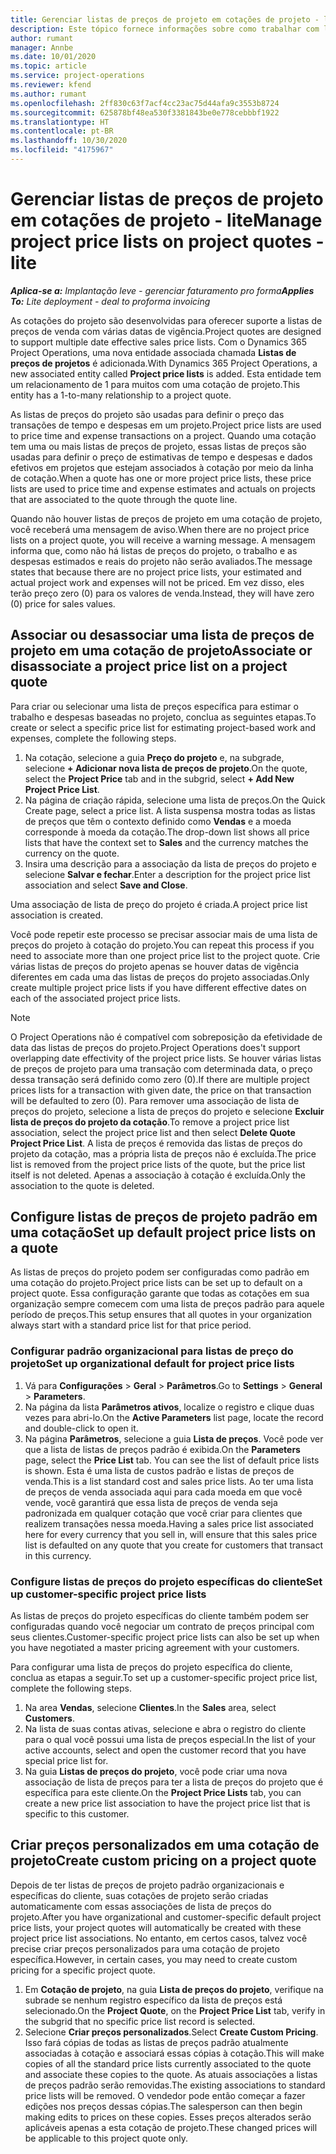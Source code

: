 ```yaml
---
title: Gerenciar listas de preços de projeto em cotações de projeto - lite
description: Este tópico fornece informações sobre como trabalhar com listas de preço do projeto em cotações. (Sales)
author: rumant
manager: Annbe
ms.date: 10/01/2020
ms.topic: article
ms.service: project-operations
ms.reviewer: kfend
ms.author: rumant
ms.openlocfilehash: 2ff830c63f7acf4cc23ac75d44afa9c3553b8724
ms.sourcegitcommit: 625878bf48ea530f3381843be0e778cebbbf1922
ms.translationtype: HT
ms.contentlocale: pt-BR
ms.lasthandoff: 10/30/2020
ms.locfileid: "4175967"
---
```

# <a name="manage-project-price-lists-on-project-quotes---lite"></a><span data-ttu-id="6b400-104">Gerenciar listas de preços de projeto em cotações de projeto - lite</span><span class="sxs-lookup"><span data-stu-id="6b400-104">Manage project price lists on project quotes - lite</span></span>

<span data-ttu-id="6b400-105">_**Aplica-se a:** Implantação leve - gerenciar faturamento pro forma_</span><span class="sxs-lookup"><span data-stu-id="6b400-105">_**Applies To:** Lite deployment - deal to proforma invoicing_</span></span>

<span data-ttu-id="6b400-106">As cotações do projeto são desenvolvidas para oferecer suporte a listas de preços de venda com várias datas de vigência.</span><span class="sxs-lookup"><span data-stu-id="6b400-106">Project quotes are designed to support multiple date effective sales price lists.</span></span> <span data-ttu-id="6b400-107">Com o Dynamics 365 Project Operations, uma nova entidade associada chamada **Listas de preços de projetos** é adicionada.</span><span class="sxs-lookup"><span data-stu-id="6b400-107">With Dynamics 365 Project Operations, a new associated entity called **Project price lists** is added.</span></span> <span data-ttu-id="6b400-108">Esta entidade tem um relacionamento de 1 para muitos com uma cotação de projeto.</span><span class="sxs-lookup"><span data-stu-id="6b400-108">This entity has a 1-to-many relationship to a project quote.</span></span>

<span data-ttu-id="6b400-109">As listas de preços do projeto são usadas para definir o preço das transações de tempo e despesas em um projeto.</span><span class="sxs-lookup"><span data-stu-id="6b400-109">Project price lists are used to price time and expense transactions on a project.</span></span> <span data-ttu-id="6b400-110">Quando uma cotação tem uma ou mais listas de preços de projeto, essas listas de preços são usadas para definir o preço de estimativas de tempo e despesas e dados efetivos em projetos que estejam associados à cotação por meio da linha de cotação.</span><span class="sxs-lookup"><span data-stu-id="6b400-110">When a quote has one or more project price lists, these price lists are used to price time and expense estimates and actuals on projects that are associated to the quote through the quote line.</span></span>

<span data-ttu-id="6b400-111">Quando não houver listas de preços de projeto em uma cotação de projeto, você receberá uma mensagem de aviso.</span><span class="sxs-lookup"><span data-stu-id="6b400-111">When there are no project price lists on a project quote, you will receive a warning message.</span></span> <span data-ttu-id="6b400-112">A mensagem informa que, como não há listas de preços do projeto, o trabalho e as despesas estimados e reais do projeto não serão avaliados.</span><span class="sxs-lookup"><span data-stu-id="6b400-112">The message states that because there are no project price lists, your estimated and actual project work and expenses will not be priced.</span></span> <span data-ttu-id="6b400-113">Em vez disso, eles terão preço zero (0) para os valores de venda.</span><span class="sxs-lookup"><span data-stu-id="6b400-113">Instead, they will have zero (0) price for sales values.</span></span>

## <a name="associate-or-disassociate-a-project-price-list-on-a-project-quote"></a><span data-ttu-id="6b400-114">Associar ou desassociar uma lista de preços de projeto em uma cotação de projeto</span><span class="sxs-lookup"><span data-stu-id="6b400-114">Associate or disassociate a project price list on a project quote</span></span>

<span data-ttu-id="6b400-115">Para criar ou selecionar uma lista de preços específica para estimar o trabalho e despesas baseadas no projeto, conclua as seguintes etapas.</span><span class="sxs-lookup"><span data-stu-id="6b400-115">To create or select a specific price list for estimating project-based work and expenses, complete the following steps.</span></span>

1. <span data-ttu-id="6b400-116">Na cotação, selecione a guia **Preço do projeto** e, na subgrade, selecione **+ Adicionar nova lista de preços de projeto**.</span><span class="sxs-lookup"><span data-stu-id="6b400-116">On the quote, select the **Project Price** tab and in the subgrid, select **+ Add New Project Price List**.</span></span>
2. <span data-ttu-id="6b400-117">Na página de criação rápida, selecione uma lista de preços.</span><span class="sxs-lookup"><span data-stu-id="6b400-117">On the Quick Create page, select a price list.</span></span> <span data-ttu-id="6b400-118">A lista suspensa mostra todas as listas de preços que têm o contexto definido como **Vendas** e a moeda corresponde à moeda da cotação.</span><span class="sxs-lookup"><span data-stu-id="6b400-118">The drop-down list shows all price lists that have the context set to **Sales** and the currency matches the currency on the quote.</span></span>
4. <span data-ttu-id="6b400-119">Insira uma descrição para a associação da lista de preços do projeto e selecione **Salvar e fechar**.</span><span class="sxs-lookup"><span data-stu-id="6b400-119">Enter a description for the project price list association and select **Save and Close**.</span></span>

<span data-ttu-id="6b400-120">Uma associação de lista de preço do projeto é criada.</span><span class="sxs-lookup"><span data-stu-id="6b400-120">A project price list association is created.</span></span>

<span data-ttu-id="6b400-121">Você pode repetir este processo se precisar associar mais de uma lista de preços do projeto à cotação do projeto.</span><span class="sxs-lookup"><span data-stu-id="6b400-121">You can repeat this process if you need to associate more than one project price list to the project quote.</span></span> <span data-ttu-id="6b400-122">Crie várias listas de preços do projeto apenas se houver datas de vigência diferentes em cada uma das listas de preços do projeto associadas.</span><span class="sxs-lookup"><span data-stu-id="6b400-122">Only create multiple project price lists if you have different effective dates on each of the associated project price lists.</span></span>

> [!NOTE]
> <span data-ttu-id="6b400-123">O Project Operations não é compatível com sobreposição da efetividade de data das listas de preços do projeto.</span><span class="sxs-lookup"><span data-stu-id="6b400-123">Project Operations does't support overlapping date effectivity of the project price lists.</span></span> <span data-ttu-id="6b400-124">Se houver várias listas de preços de projeto para uma transação com determinada data, o preço dessa transação será definido como zero (0).</span><span class="sxs-lookup"><span data-stu-id="6b400-124">If there are multiple project prices lists for a transaction with given date, the price on that transaction will be defaulted to zero (0).</span></span>
<span data-ttu-id="6b400-125">Para remover uma associação de lista de preços do projeto, selecione a lista de preços do projeto e selecione **Excluir lista de preços do projeto da cotação**.</span><span class="sxs-lookup"><span data-stu-id="6b400-125">To remove a project price list association, select the project price list and then select **Delete Quote Project Price List**.</span></span> <span data-ttu-id="6b400-126">A lista de preços é removida das listas de preços do projeto da cotação, mas a própria lista de preços não é excluída.</span><span class="sxs-lookup"><span data-stu-id="6b400-126">The price list is removed from the project price lists of the quote, but the price list itself is not deleted.</span></span> <span data-ttu-id="6b400-127">Apenas a associação à cotação é excluída.</span><span class="sxs-lookup"><span data-stu-id="6b400-127">Only the association to the quote is deleted.</span></span>

## <a name="set-up-default-project-price-lists-on-a-quote"></a><span data-ttu-id="6b400-128">Configure listas de preços de projeto padrão em uma cotação</span><span class="sxs-lookup"><span data-stu-id="6b400-128">Set up default project price lists on a quote</span></span>

<span data-ttu-id="6b400-129">As listas de preços do projeto podem ser configuradas como padrão em uma cotação do projeto.</span><span class="sxs-lookup"><span data-stu-id="6b400-129">Project price lists can be set up to default on a project quote.</span></span> <span data-ttu-id="6b400-130">Essa configuração garante que todas as cotações em sua organização sempre comecem com uma lista de preços padrão para aquele período de preços.</span><span class="sxs-lookup"><span data-stu-id="6b400-130">This setup ensures that all quotes in your organization always start with a standard price list for that price period.</span></span>

### <a name="set-up-organizational-default-for-project-price-lists"></a><span data-ttu-id="6b400-131">Configurar padrão organizacional para listas de preço do projeto</span><span class="sxs-lookup"><span data-stu-id="6b400-131">Set up organizational default for project price lists</span></span>

1. <span data-ttu-id="6b400-132">Vá para **Configurações** > **Geral** > **Parâmetros**.</span><span class="sxs-lookup"><span data-stu-id="6b400-132">Go to **Settings** > **General** > **Parameters**.</span></span>
2. <span data-ttu-id="6b400-133">Na página da lista **Parâmetros ativos**, localize o registro e clique duas vezes para abri-lo.</span><span class="sxs-lookup"><span data-stu-id="6b400-133">On the **Active Parameters** list page, locate the record and double-click to open it.</span></span> 
3. <span data-ttu-id="6b400-134">Na página **Parâmetros**, selecione a guia **Lista de preços**. Você pode ver que a lista de listas de preços padrão é exibida.</span><span class="sxs-lookup"><span data-stu-id="6b400-134">On the **Parameters** page, select the **Price List** tab. You can see the list of default price lists is shown.</span></span> <span data-ttu-id="6b400-135">Esta é uma lista de custos padrão e listas de preços de venda.</span><span class="sxs-lookup"><span data-stu-id="6b400-135">This is a list standard cost and sales price lists.</span></span> <span data-ttu-id="6b400-136">Ao ter uma lista de preços de venda associada aqui para cada moeda em que você vende, você garantirá que essa lista de preços de venda seja padronizada em qualquer cotação que você criar para clientes que realizem transações nessa moeda.</span><span class="sxs-lookup"><span data-stu-id="6b400-136">Having a sales price list associated here for every currency that you sell in, will ensure that this sales price list is defaulted on any quote that you create for customers that transact in this currency.</span></span>

### <a name="set-up-customer-specific-project-price-lists"></a><span data-ttu-id="6b400-137">Configure listas de preços do projeto específicas do cliente</span><span class="sxs-lookup"><span data-stu-id="6b400-137">Set up customer-specific project price lists</span></span>

<span data-ttu-id="6b400-138">As listas de preços do projeto específicas do cliente também podem ser configuradas quando você negociar um contrato de preços principal com seus clientes.</span><span class="sxs-lookup"><span data-stu-id="6b400-138">Customer-specific project price lists can also be set up when you have negotiated a master pricing agreement with your customers.</span></span>

<span data-ttu-id="6b400-139">Para configurar uma lista de preços do projeto específica do cliente, conclua as etapas a seguir.</span><span class="sxs-lookup"><span data-stu-id="6b400-139">To set up a customer-specific project price list, complete the following steps.</span></span>

1. <span data-ttu-id="6b400-140">Na area **Vendas**, selecione **Clientes**.</span><span class="sxs-lookup"><span data-stu-id="6b400-140">In the **Sales** area, select **Customers**.</span></span>
2. <span data-ttu-id="6b400-141">Na lista de suas contas ativas, selecione e abra o registro do cliente para o qual você possui uma lista de preços especial.</span><span class="sxs-lookup"><span data-stu-id="6b400-141">In the list of your active accounts, select and open the customer record that you have special price list for.</span></span>
3. <span data-ttu-id="6b400-142">Na guia **Listas de preços do projeto**, você pode criar uma nova associação de lista de preços para ter a lista de preços do projeto que é específica para este cliente.</span><span class="sxs-lookup"><span data-stu-id="6b400-142">On the **Project Price Lists** tab, you can create a new price list association to have the project price list that is specific to this customer.</span></span>

## <a name="create-custom-pricing-on-a-project-quote"></a><span data-ttu-id="6b400-143">Criar preços personalizados em uma cotação de projeto</span><span class="sxs-lookup"><span data-stu-id="6b400-143">Create custom pricing on a project quote</span></span>

<span data-ttu-id="6b400-144">Depois de ter listas de preços de projeto padrão organizacionais e específicas do cliente, suas cotações de projeto serão criadas automaticamente com essas associações de lista de preços do projeto.</span><span class="sxs-lookup"><span data-stu-id="6b400-144">After you have organizational and customer-specific default project price lists, your project quotes will automatically be created with these project price list associations.</span></span> <span data-ttu-id="6b400-145">No entanto, em certos casos, talvez você precise criar preços personalizados para uma cotação de projeto específica.</span><span class="sxs-lookup"><span data-stu-id="6b400-145">However, in certain cases, you may need to create custom pricing for a specific project quote.</span></span> 

1. <span data-ttu-id="6b400-146">Em **Cotação de projeto**, na guia **Lista de preços do projeto**, verifique na subrade se nenhum registro específico da lista de preços está selecionado.</span><span class="sxs-lookup"><span data-stu-id="6b400-146">On the **Project Quote**, on the **Project Price List** tab, verify in the subgrid that no specific price list record is selected.</span></span>
2. <span data-ttu-id="6b400-147">Selecione **Criar preços personalizados**.</span><span class="sxs-lookup"><span data-stu-id="6b400-147">Select **Create Custom Pricing**.</span></span> <span data-ttu-id="6b400-148">Isso fará cópias de todas as listas de preços padrão atualmente associadas à cotação e associará essas cópias à cotação.</span><span class="sxs-lookup"><span data-stu-id="6b400-148">This will make copies of all the standard price lists currently associated to the quote and associate these copies to the quote.</span></span> <span data-ttu-id="6b400-149">As atuais associações a listas de preços padrão serão removidas.</span><span class="sxs-lookup"><span data-stu-id="6b400-149">The existing associations to standard price lists will be removed.</span></span> <span data-ttu-id="6b400-150">O vendedor pode então começar a fazer edições nos preços dessas cópias.</span><span class="sxs-lookup"><span data-stu-id="6b400-150">The salesperson can then begin making edits to prices on these copies.</span></span> <span data-ttu-id="6b400-151">Esses preços alterados serão aplicáveis apenas a esta cotação de projeto.</span><span class="sxs-lookup"><span data-stu-id="6b400-151">These changed prices will be applicable to this project quote only.</span></span>
